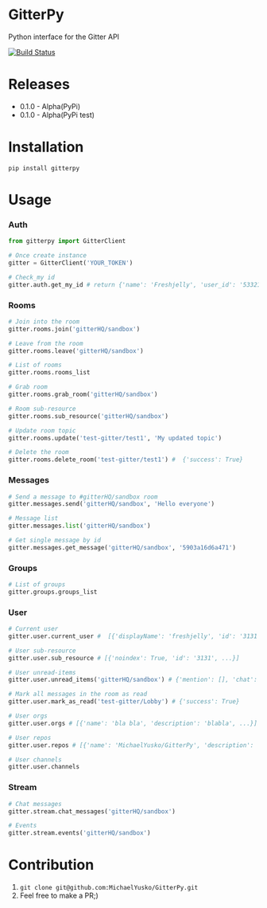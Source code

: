 # GitterPy

Python interface for the Gitter API

[![Build Status](https://travis-ci.org/MichaelYusko/GitterPy.svg?branch=master)](https://travis-ci.org/MichaelYusko/GitterPy)


Releases
=================================
* 0.1.0 - Alpha(PyPi)
* 0.1.0 - Alpha(PyPi test)


Installation
=================================
```
pip install gitterpy
```

Usage
=================================

### Auth
```python
from gitterpy import GitterClient

# Once create instance
gitter = GitterClient('YOUR_TOKEN')

# Check_my id
gitter.auth.get_my_id # return {'name': 'Freshjelly', 'user_id': '5332131921'}
```

### Rooms
```python
# Join into the room
gitter.rooms.join('gitterHQ/sandbox')

# Leave from the room
gitter.rooms.leave('gitterHQ/sandbox')

# List of rooms
gitter.rooms.rooms_list

# Grab room
gitter.rooms.grab_room('gitterHQ/sandbox')

# Room sub-resource
gitter.rooms.sub_resource('gitterHQ/sandbox')

# Update room topic
gitter.rooms.update('test-gitter/test1', 'My updated topic')

# Delete the room
gitter.rooms.delete_room('test-gitter/test1') #  {'success': True}
```
### Messages
```python
# Send a message to #gitterHQ/sandbox room
gitter.messages.send('gitterHQ/sandbox', 'Hello everyone')

# Message list
gitter.messages.list('gitterHQ/sandbox')

# Get single message by id
gitter.messages.get_message('gitterHQ/sandbox', '5903a16d6a471')
```


### Groups
```python
# List of groups
gitter.groups.groups_list
```

### User
```python
# Current user
gitter.user.current_user #  [{'displayName': 'freshjelly', 'id': '3131', ...}]

# User sub-resource
gitter.user.sub_resource # [{'noindex': True, 'id': '3131', ...}]

# User unread-items
gitter.user.unread_items('gitterHQ/sandbox') # {'mention': [], 'chat': []}

# Mark all messages in the room as read
gitter.user.mark_as_read('test-gitter/Lobby') # {'success': True}

# User orgs
gitter.user.orgs # [{'name': 'bla bla', 'description': 'blabla', ...}]

# User repos
gitter.user.repos # [{'name': 'MichaelYusko/GitterPy', 'description': 'Python for the Gitter API', ...}]

# User channels
gitter.user.channels
```

### Stream
```python
# Chat messages
gitter.stream.chat_messages('gitterHQ/sandbox')

# Events
gitter.stream.events('gitterHQ/sandbox')
```


Contribution
=================================
1. `git clone git@github.com:MichaelYusko/GitterPy.git`
2. Feel free to make a PR;)